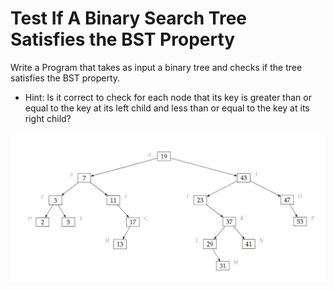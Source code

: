 # Test If A Binary Search Tree Satisfies the BST Property

Write a Program that takes as input a binary tree and checks if the tree satisfies the BST property.

* Hint: ls it correct to check for each node that its key is greater than or equal to the key at its left child and less than or equal to the key at its right child?


![Binary Search Tree](../../../assets/bst.png)